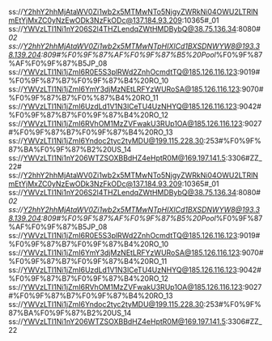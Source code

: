 ss://Y2hhY2hhMjAtaWV0Zi1wb2x5MTMwNTo5NjgyZWRkNi04OWU2LTRlNmEtYjMxZC0yNzEwODk3NzFkODc@137.184.93.209:10365#_01
ss://YWVzLTI1Ni1nY206S2l4THZLendqZWtHMDBybQ@38.75.136.34:8080#_02
ss://Y2hhY2hhMjAtaWV0Zi1wb2x5MTMwNTpHIXlCd1BXSDNWYW8@193.38.139.204:809#%F0%9F%87%AF%F0%9F%87%B5%20Pool_%F0%9F%87%AF%F0%9F%87%B5JP_08
ss://YWVzLTI1Ni1jZmI6R0E5S3plRWd2ZnhOcmdtTQ@185.126.116.123:9019#%F0%9F%87%B7%F0%9F%87%B4%20RO_10
ss://YWVzLTI1Ni1jZmI6YmY3djMzNEtLRFYzWURoSA@185.126.116.123:9070#%F0%9F%87%B7%F0%%87%B4%20RO_11
ss://YWVzLTI1Ni1jZmI6UzdLd1V1N3lCeTU4UzNHYQ@185.126.116.123:9042#%F0%9F%87%B7%F0%9F%87%B4%20RO_12
ss://YWVzLTI1Ni1jZmI6RVhOM1MzZVFwakU3RUp1OA@185.126.116.123:9027#%F0%9F%87%B7%F0%9F%87%B4%20RO_13
ss://YWVzLTI1Ni1jZmI6Yndoc2tyc2tyMDU@199.115.228.30:253#%F0%9F%87%BA%F0%9F%87%B2%20US_14
ss://YWVzLTI1Ni1nY206WTZSOXBBdHZ4eHptR0M@169.197.141.5:3306#ZZ_22# 
ss://Y2hhY2hhMjAtaWV0Zi1wb2x5MTMwNTo5NjgyZWRkNi04OWU2LTRlNmEtYjMxZC0yNzEwODk3NzFkODc@137.184.93.209:10365#_01
ss://YWVzLTI1Ni1nY206S2l4THZLendqZWtHMDBybQ@38.75.136.34:8080#_02
ss://Y2hhY2hhMjAtaWV0Zi1wb2x5MTMwNTpHIXlCd1BXSDNWYW8@193.38.139.204:809#%F0%9F%87%AF%F0%9F%87%B5%20Pool_%F0%9F%87%AF%F0%9F%87%B5JP_08
ss://YWVzLTI1Ni1jZmI6R0E5S3plRWd2ZnhOcmdtTQ@185.126.116.123:9019#%F0%9F%87%B7%F0%9F%87%B4%20RO_10
ss://YWVzLTI1Ni1jZmI6YmY3djMzNEtLRFYzWURoSA@185.126.116.123:9070#%F0%9F%87%B7%F0%9F%87%B4%20RO_11
ss://YWVzLTI1Ni1jZmI6UzdLd1V1N3lCeTU4UzNHYQ@185.126.116.123:9042#%F0%9F%87%B7%F0%9F%87%B4%20RO_12
ss://YWVzLTI1Ni1jZmI6RVhOM1MzZVFwakU3RUp1OA@185.126.116.123:9027#%F0%9F%87%B7%F0%9F%87%B4%20RO_13
ss://YWVzLTI1Ni1jZmI6Yndoc2tyc2tyMDU@199.115.228.30:253#%F0%9F%87%BA%F0%9F%87%B2%20US_14
ss://YWVzLTI1Ni1nY206WTZSOXBBdHZ4eHptR0M@169.197.141.5:3306#ZZ_22
